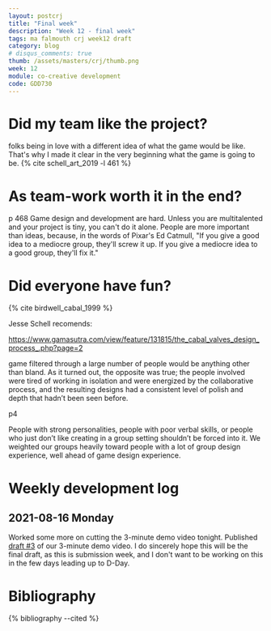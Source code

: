```yaml
---
layout: postcrj
title: "Final week"
description: "Week 12 - final week"
tags: ma falmouth crj week12 draft
category: blog
# disqus_comments: true
thumb: /assets/masters/crj/thumb.png
week: 12
module: co-creative development
code: GDD730
---
```


# Did my team like the project?

folks being in love with a different idea of what the game would be like.
That's why I made it clear in the very beginning what the game is going to be.
{% cite schell_art_2019 -l 461 %}

# As team-work worth it in the end?

p 468
Game design and development are hard. Unless you are multitalented and your project is tiny, you can't do it alone. People are more important than ideas, because, in the words of Pixar's Ed Catmull, "If you give a good idea to a mediocre group, they'll screw it up. If you give a mediocre idea to a good group, they'll fix it."


# Did everyone have fun?

{% cite birdwell_cabal_1999 %}

Jesse Schell recomends: 

https://www.gamasutra.com/view/feature/131815/the_cabal_valves_design_process_.php?page=2

game filtered through a large number of people would be anything other than bland. As it turned out, the opposite was true; the people involved were tired of working in isolation and were energized by the collaborative process, and the resulting designs had a consistent level of polish and depth that hadn’t been seen before. 

p4

People with strong personalities, people with poor verbal skills, or people who just don’t like creating in a group setting shouldn’t be forced into it. We weighted our groups heavily toward people with a lot of group design experience, well ahead of game design experience.



# Weekly development log

## 2021-08-16 Monday

Worked some more on cutting the 3-minute demo video tonight.
Published [draft #3](https://youtu.be/1ITDmPWtRkQ) of our 3-minute demo video. I do sincerely hope this will be the final draft, as this is submission week, and I don't want to be working on this in the few days leading up to D-Day.



# Bibliography

{% bibliography --cited %}

